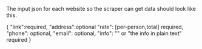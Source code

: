 The input json for each website so the scraper can get data should look like this.

{
  "link":required,
  "address":optional
  "rate": [per-person,total] required,
  "phone": optional,
  "email": optional,
  "info": "<tag attr>" or "the info in plain text" required
}
